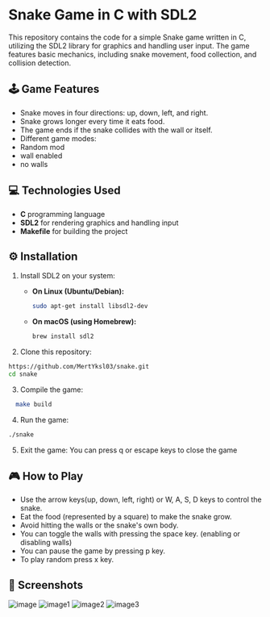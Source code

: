 # Snake Game in C with SDL2

This repository contains the code for a simple Snake game written in C, utilizing the SDL2 library for graphics and handling user input. The game features basic mechanics, including snake movement, food collection, and collision detection.

## 🕹️ Game Features
- Snake moves in four directions: up, down, left, and right.
- Snake grows longer every time it eats food.
- The game ends if the snake collides with the wall or itself.
- Different game modes:
-   Random mod
-   wall enabled
-   no walls

## 💻 Technologies Used
- **C** programming language
- **SDL2** for rendering graphics and handling input
- **Makefile** for building the project 

## ⚙️ Installation

1. Install SDL2 on your system:

   - **On Linux (Ubuntu/Debian):**
     ```bash
     sudo apt-get install libsdl2-dev
     ```
   - **On macOS (using Homebrew):**
     ```bash
     brew install sdl2
     ```

2. Clone this repository:

```bash
https://github.com/MertYksl03/snake.git
cd snake
```
3. Compile the game:
  ```bash
    make build
  ```
4. Run the game:
  ```bash
  ./snake
  ```
5. Exit the game:
   You can press q or escape keys to close the game
## 🎮 How to Play
- Use the arrow keys(up, down, left, right) or W, A, S, D keys to control the snake.
- Eat the food (represented by a square) to make the snake grow.
- Avoid hitting the walls or the snake's own body.
- You can toggle the walls with pressing the space key. (enabling or disabling walls)
- You can pause the game by pressing p key.
- To play random press x key.

## 📸 Screenshots
![image](https://github.com/user-attachments/assets/dfff79f7-f895-463b-989d-a4fab0f8c8b7)
![image1](https://github.com/user-attachments/assets/b39822f5-b643-49cc-be61-480131e49fe4)
![image2](https://github.com/user-attachments/assets/8c28f62d-a7bc-4b88-9323-ef769e6ab32d)
![image3](https://github.com/user-attachments/assets/907242e7-3be0-46bc-962c-93cd654b6645)




